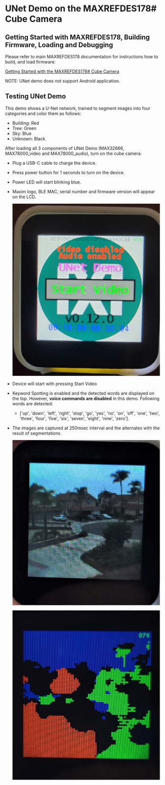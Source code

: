 

# UNet Demo on the MAXREFDES178# Cube Camera

## Getting Started with MAXREFDES178, Building Firmware, Loading and Debugging

Please refer to main MAXREFDES178 documentation for instructions how to build, and load firmware:

[Getting Started with the MAXREFDES178# Cube Camera](./../maxrefdes178_doc/README.md)

NOTE: UNet demo does not support Android application.


## Testing UNet Demo

This demo shows a U-Net network, trained to segment images into four categories and color them as follows:

- Building: Red
- Tree: Green
- Sky: Blue
- Unknown: Black

After loading all 3 components of UNet Demo (MAX32666, MAX78000_video and MAX78000_audio), turn on the cube camera:

- Plug a USB-C cable to charge the device.

- Press power button for 1 seconds to turn on the device.

- Power LED will start blinking blue.

- Maxim logo, BLE MAC, serial number and firmware version will appear on the LCD.
  
  ![](../maxrefdes178_doc/unet_intro.jpg)

- Device will start with pressing Start Video

- Keyword Spotting is enabled and the detected words are displayed on the top. However, **voice commands are disabled** in this demo. Following words are detected:

  - ['up', 'down', 'left', 'right', 'stop', 'go', 'yes', 'no', 'on', 'off', 'one', 'two', 'three', 'four', 'five', 'six', 'seven', 'eight', 'nine', 'zero'].

- The images are captured at 250msec interval and the alternates with the result of segmentations

  ![](../maxrefdes178_doc/unet_camera.jpg)

  ![](../maxrefdes178_doc/unet_mask.jpg)
